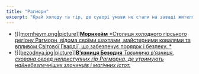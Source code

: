 ```yaml
---
title: "Рагморн"
excerpt: "Край холоду та гір, де суворі умови не стали на заваді жителям, які навчилися виживати і процвітати в цих нелегких просторах. Тут знаходиться центр світової гвардії та найбільш охороняється в’язниця, де утримуються найбільші загрози для світу."
---
```


- [![[mornheym.png|picture]]**Морнхейм** *Столиця холодного гірського регіону Рагморн, відома своїми шахтами, майстерними ковалями та впливом Світової Гвардії, що забезпечує порядок і безпеку. *](/city/mornheym)
- [![[bezodnya.jpg|picture]]**Вʼязниця Безодня** *Таємнича в’язниця, схована серед неприступних гір Рагморна, де утримують найнебезпечніших злочинців і магічних істот.*](/city/bezodnya)
